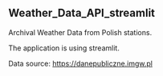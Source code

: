 ## Weather_Data_API_streamlit

Archival Weather Data from Polish stations.

The application is using streamlit.

Data source: https://danepubliczne.imgw.pl
